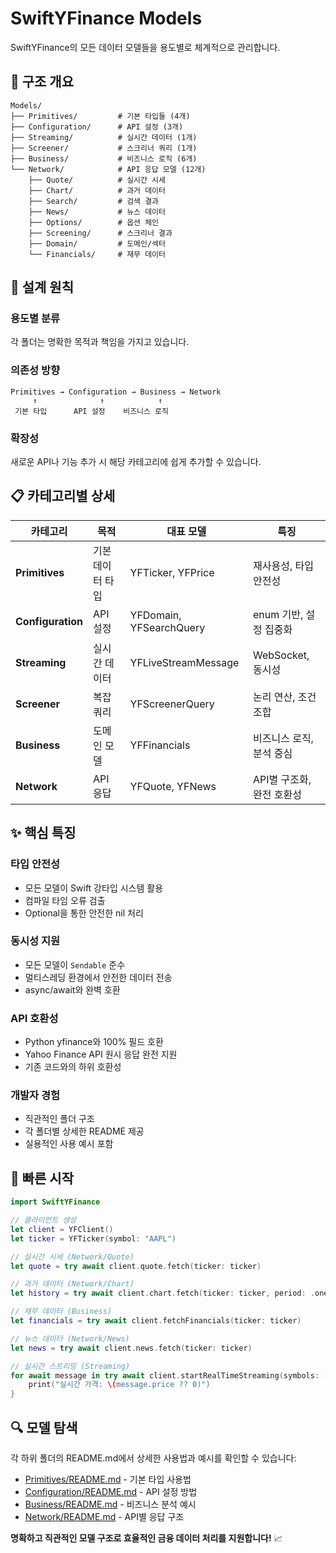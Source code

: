 # SwiftYFinance Models

SwiftYFinance의 모든 데이터 모델들을 용도별로 체계적으로 관리합니다.

## 📂 구조 개요

```
Models/
├── Primitives/         # 기본 타입들 (4개)
├── Configuration/      # API 설정 (3개) 
├── Streaming/          # 실시간 데이터 (1개)
├── Screener/           # 스크리너 쿼리 (1개)
├── Business/           # 비즈니스 로직 (6개)
└── Network/            # API 응답 모델 (12개)
    ├── Quote/          # 실시간 시세
    ├── Chart/          # 과거 데이터
    ├── Search/         # 검색 결과
    ├── News/           # 뉴스 데이터
    ├── Options/        # 옵션 체인
    ├── Screening/      # 스크리너 결과
    ├── Domain/         # 도메인/섹터
    └── Financials/     # 재무 데이터
```

## 🎯 설계 원칙

### **용도별 분류**
각 폴더는 명확한 목적과 책임을 가지고 있습니다.

### **의존성 방향**
```
Primitives → Configuration → Business → Network
     ↑              ↑            ↑
 기본 타입      API 설정    비즈니스 로직
```

### **확장성**
새로운 API나 기능 추가 시 해당 카테고리에 쉽게 추가할 수 있습니다.

## 📋 카테고리별 상세

| 카테고리 | 목적 | 대표 모델 | 특징 |
|---------|------|-----------|------|
| **Primitives** | 기본 데이터 타입 | YFTicker, YFPrice | 재사용성, 타입 안전성 |
| **Configuration** | API 설정 | YFDomain, YFSearchQuery | enum 기반, 설정 집중화 |
| **Streaming** | 실시간 데이터 | YFLiveStreamMessage | WebSocket, 동시성 |
| **Screener** | 복잡 쿼리 | YFScreenerQuery | 논리 연산, 조건 조합 |
| **Business** | 도메인 모델 | YFFinancials | 비즈니스 로직, 분석 중심 |
| **Network** | API 응답 | YFQuote, YFNews | API별 구조화, 완전 호환성 |

## ✨ 핵심 특징

### **타입 안전성**
- 모든 모델이 Swift 강타입 시스템 활용
- 컴파일 타임 오류 검출
- Optional을 통한 안전한 nil 처리

### **동시성 지원**
- 모든 모델이 `Sendable` 준수  
- 멀티스레딩 환경에서 안전한 데이터 전송
- async/await와 완벽 호환

### **API 호환성**
- Python yfinance와 100% 필드 호환
- Yahoo Finance API 원시 응답 완전 지원
- 기존 코드와의 하위 호환성

### **개발자 경험**
- 직관적인 폴더 구조
- 각 폴더별 상세한 README 제공
- 실용적인 사용 예시 포함

## 📖 빠른 시작

```swift
import SwiftYFinance

// 클라이언트 생성
let client = YFClient()
let ticker = YFTicker(symbol: "AAPL")

// 실시간 시세 (Network/Quote)
let quote = try await client.quote.fetch(ticker: ticker)

// 과거 데이터 (Network/Chart)  
let history = try await client.chart.fetch(ticker: ticker, period: .oneMonth)

// 재무 데이터 (Business)
let financials = try await client.fetchFinancials(ticker: ticker)

// 뉴스 데이터 (Network/News)
let news = try await client.news.fetch(ticker: ticker)

// 실시간 스트리밍 (Streaming)
for await message in try await client.startRealTimeStreaming(symbols: ["AAPL"]) {
    print("실시간 가격: \(message.price ?? 0)")
}
```

## 🔍 모델 탐색

각 하위 폴더의 README.md에서 상세한 사용법과 예시를 확인할 수 있습니다:

- [Primitives/README.md](Primitives/README.md) - 기본 타입 사용법
- [Configuration/README.md](Configuration/README.md) - API 설정 방법
- [Business/README.md](Business/README.md) - 비즈니스 분석 예시
- [Network/README.md](Network/README.md) - API별 응답 구조

**명확하고 직관적인 모델 구조로 효율적인 금융 데이터 처리를 지원합니다!** 📈